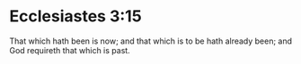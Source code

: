 # Ecclesiastes 3:15

That which hath been is now; and that which is to be hath already been; and God requireth that which is past.